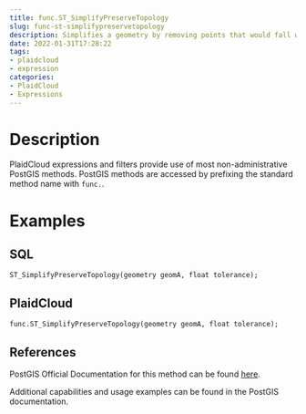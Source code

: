 ```yaml
---
title: func.ST_SimplifyPreserveTopology
slug: func-st-simplifypreservetopology
description: Simplifies a geometry by removing points that would fall within a specified distance tolerance.
date: 2022-01-31T17:28:22
tags:
- plaidcloud
- expression
categories:
- PlaidCloud
- Expressions
---
```



# Description


PlaidCloud expressions and filters provide use of most non-administrative PostGIS methods. PostGIS methods are accessed by prefixing the standard method name with `func.`.



# Examples


## SQL



```
ST_SimplifyPreserveTopology(geometry geomA, float tolerance);
```


## PlaidCloud



```
func.ST_SimplifyPreserveTopology(geometry geomA, float tolerance);
```


## References


PostGIS Official Documentation for this method can be found [here](https://postgis.net/docs/manual-3.1/ST_SimplifyPreserveTopology.html).



Additional capabilities and usage examples can be found in the PostGIS documentation.

